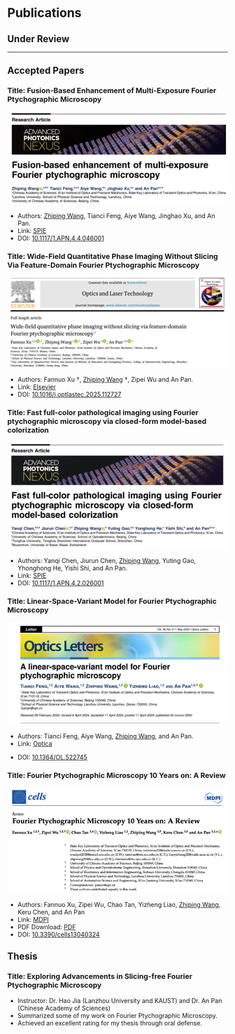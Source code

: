 # Publications

## Under Review

---

## Accepted Papers

### Title: Fusion-Based Enhancement of Multi-Exposure Fourier Ptychographic Microscopy
![Fusion-Based Enhancement of Multi-Exposure Fourier Ptychographic Microscopy](ZhipingAPNfusion.png)
- Authors: <u>Zhiping Wang</u>, Tianci Feng, Aiye Wang, Jinghao Xu, and An Pan.
- Link: [SPIE](https://www.spiedigitallibrary.org/journals/advanced-photonics-nexus/volume-4/issue-04/046001/Fusion-based-enhancement-of-multi-exposure-Fourier-ptychographic-microscopy/10.1117/1.APN.4.4.046001.full)
- DOI: [10.1117/1.APN.4.4.046001](https://doi.org/10.1117/1.APN.4.4.046001)


### Title: Wide-Field Quantitative Phase Imaging Without Slicing Via Feature-Domain Fourier Ptychographic Microscopy
![Wide-Field Quantitative Phase Imaging Without Slicing Via Feature-Domain Fourier Ptychographic Microscopy](xuqpiolt.png)
- Authors: Fannuo Xu †, <u>Zhiping Wang</u> †, Zipei Wu and An Pan.
- Link: [Elsevier](https://www.sciencedirect.com/science/article/pii/S0030399225003159?via%3Dihub)
- DOI: [10.1016/j.optlastec.2025.112727](https://doi.org/10.1016/j.optlastec.2025.112727)
  

### Title: Fast full-color pathological imaging using Fourier ptychographic microscopy via closed-form model-based colorization
![Fast full-color pathological imaging using Fourier ptychographic microscopy via closed-form model-based colorization](./fast_color.jpg)
- Authors: Yanqi Chen, Jiurun Chen, <u>Zhiping Wang</u>, Yuting Gao, Yhonghong He, Yishi Shi, and An Pan. 
- Link: [SPIE](https://www.spiedigitallibrary.org/journals/advanced-photonics-nexus/volume-4/issue-2/026001/Fast-full-color-pathological-imaging-using-Fourier-ptychographic-microscopy-via/10.1117/1.APN.4.2.026001.full)
- DOI: [10.1117/1.APN.4.2.026001](https://doi.org/10.1117/1.APN.4.2.026001)
  
### Title: Linear-Space-Variant Model for Fourier Ptychographic Microscopy
![Linear-Space-Variant Model for Fourier Ptychographic Microscopy](./ftcol1.png)
- Authors: Tianci Feng, Aiye Wang, <u>Zhiping Wang</u>, and An Pan.
- Link: [Optica](https://opg.optica.org/ol/abstract.cfm?uri=ol-49-10-2617)
<!-- - PDF Download: [PDF](./cells-13-00324.pdf) -->
- DOI: [10.1364/OL.522745](https://doi.org/10.1364/OL.522745)

### Title: Fourier Ptychographic Microscopy 10 Years on: A Review
![Fourier Ptychographic Microscopy 10 Years on: A Review](./cellsreviews.png)
- Authors: Fannuo Xu, Zipei Wu, Chao Tan, Yizheng Liao, <u>Zhiping Wang</u>, Keru Chen, and An Pan
- Link: [MDPI](https://www.mdpi.com/2073-4409/13/4/324)
- PDF Download: [PDF](./cells-13-00324.pdf)
- DOI: [10.3390/cells13040324](https://doi.org/10.3390/cells13040324)

## Thesis
### Title: Exploring Advancements in Slicing-free Fourier Ptychographic Microscopy
- Instructor: Dr. Hao Jia (Lanzhou University and KAUST) and Dr. An Pan (Chinese Academy of Sciences)
- Summarized some of my work on Fourier Ptychographic Microscopy.
- Achieved an excellent rating for my thesis through oral defense.
